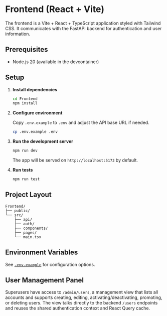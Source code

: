 # Frontend (React + Vite)

The frontend is a Vite + React + TypeScript application styled with Tailwind CSS. It communicates with the FastAPI backend for authentication and user information.

## Prerequisites

- Node.js 20 (available in the devcontainer)

## Setup

1. **Install dependencies**

   ```bash
   cd Frontend
   npm install
   ```

2. **Configure environment**

   Copy `.env.example` to `.env` and adjust the API base URL if needed.

   ```bash
   cp .env.example .env
   ```

3. **Run the development server**

   ```bash
   npm run dev
   ```

   The app will be served on `http://localhost:5173` by default.

4. **Run tests**

   ```bash
   npm run test
   ```

## Project Layout

```
Frontend/
├── public/
└── src/
    ├── api/
    ├── auth/
    ├── components/
    ├── pages/
    └── main.tsx
```

## Environment Variables

See [`.env.example`](.env.example) for configuration options.

## User Management Panel

Superusers have access to `/admin/users`, a management view that lists all accounts and supports creating, editing, activating/deactivating, promoting, or deleting users. The view talks directly to the backend `/users` endpoints and reuses the shared authentication context and React Query cache.

